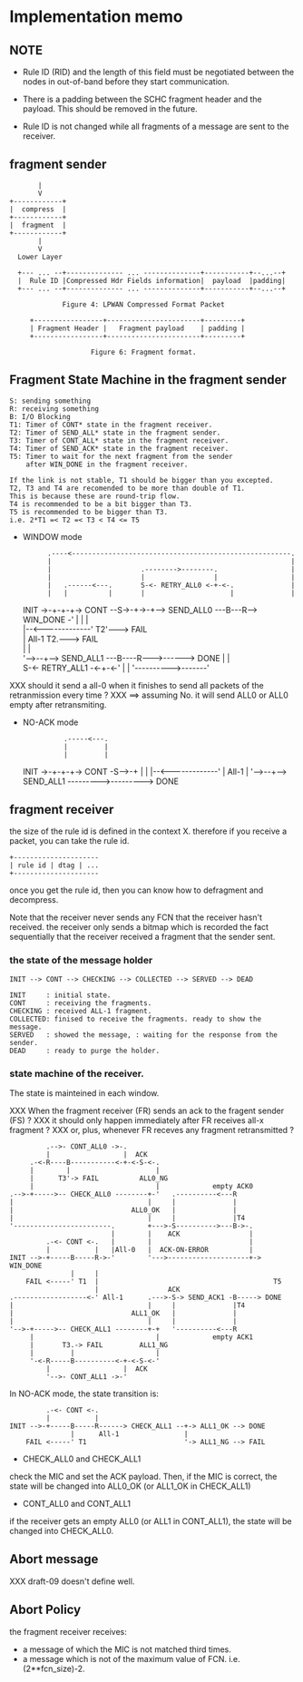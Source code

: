 Implementation memo
===================

## NOTE

- Rule ID (RID) and the length of this field must be negotiated
  between the nodes in out-of-band before they start communication.

- There is a padding between the SCHC fragment header and the payload.
  This should be removed in the future.

- Rule ID is not changed while all fragments of a message are sent
  to the receiver.

## fragment sender

           |      
           V      
    +------------+
    |  compress  |
    +------------+
    |  fragment  |
    +------------+
           |
           V
      Lower Layer
    
      +--- ... --+-------------- ... --------------+-----------+--...--+
      |  Rule ID |Compressed Hdr Fields information|  payload  |padding|
      +--- ... --+-------------- ... --------------+-----------+--...--+
    
                 Figure 4: LPWAN Compressed Format Packet
    
         +-----------------+-----------------------+---------+
         | Fragment Header |   Fragment payload    | padding |
         +-----------------+-----------------------+---------+
    
                        Figure 6: Fragment format.

## Fragment State Machine in the fragment sender

    S: sending something
    R: receiving something
    B: I/O Blocking
    T1: Timer of CONT* state in the fragment receiver.
    T2: Timer of SEND_ALL* state in the fragment sender.
    T3: Timer of CONT_ALL* state in the fragment receiver.
    T4: Timer of SEND_ACK* state in the fragment receiver.
    T5: Timer to wait for the next fragment from the sender
        after WIN_DONE in the fragment receiver.

    If the link is not stable, T1 should be bigger than you excepted.
    T2, T3 and T4 are recomended to be more than double of T1.
    This is because these are round-trip flow.
    T4 is recommended to be a bit bigger than T3.
    T5 is recommended to be bigger than T3.
    i.e. 2*T1 =< T2 =< T3 < T4 <= T5

- WINDOW mode

            .----<------------------------------------------------------.
            |                                                           |
            |                      .-------->--------.                  |
            |                      |                 |                  |
            |   .------<---.       S-<- RETRY_ALL0 <-+-<-.              |
            |   |          |       |                     |              |
    INIT ->-+-+-+-> CONT --S->-+->-+--> SEND_ALL0 ---B---R--> WIN_DONE -'
              |                |                     |                  
              |--<-------------'                   T2'---> FAIL         
              |          All-1      T2.---> FAIL   
              |                       |                                 
              '-->--+--> SEND_ALL1 ---B----R--->------> DONE
                    |                      |  
                    S-<- RETRY_ALL1 -<-+-<-' 
                    |                  |
                    '---------->-------'

XXX should it send a all-0 when it finishes to send all packets of the retranmission every time ?
XXX ==> assuming No.  it will send ALL0 or ALL0 empty after retransmiting.

- NO-ACK mode

                .-----<---.
                |         |
                |         |
    INIT ->-+-+-+-> CONT -S-->-+
              |                |
              |--<-------------'
              |          All-1
              |
              '-->--+--> SEND_ALL1 --------->---------> DONE

## fragment receiver

the size of the rule id is defined in the context X.
therefore if you receive a packet, you can take the rule id.

    +---------------------
    | rule id | dtag | ...
    +---------------------

once you get the rule id, then you can know how to defragment and decompress.

Note that the receiver never sends any FCN that the receiver
hasn't received.
the receiver only sends a bitmap which is recorded the fact
sequentially that the receiver received a fragment that the
sender sent.

### the state of the message holder

    INIT --> CONT --> CHECKING --> COLLECTED --> SERVED --> DEAD

    INIT     : initial state.
    CONT     : receiving the fragments.
    CHECKING : received ALL-1 fragment.
    COLLECTED: finised to receive the fragments. ready to show the message.
    SERVED   : showed the message, : waiting for the response from the sender.
    DEAD     : ready to purge the holder.

### state machine of the receiver.

The state is mainteined in each window.

XXX When the fragment receiver (FR) sends an ack to the fragent sender (FS) ?
XXX it should only happen immediately after FR receives all-x fragment ?
XXX or, plus, whenever FR receves any fragment retransmitted ?

                    
             .-->- CONT_ALL0 ->-.
             |                  |  ACK
         .-<-R----B-----------<-+-<-S-<-.
         |        |                     |
         |      T3'-> FAIL          ALL0_NG
         |                              |             empty ACK0
    .-->-+----->-- CHECK_ALL0 --------+-'   .----------<---R
    |                                 |     |              |
    |                             ALL0_OK   |              |
    |                                 |     |              |T4
    '------------------------.        +--->-S---------->---B->-.
                             |        |    ACK                 |
             .-<- CONT <-.   |        |                        |
             |           |   |All-0   |  ACK-ON-ERROR          |
    INIT -->-+-----B-----R->-'        '--->--------------------+-> WIN_DONE
                   |     |                                        
        FAIL <-----' T1  |                                           T5
                         |                 ACK
    .------------------<-' All-1      .--->-S-> SEND_ACK1 -B-----> DONE
    |                                 |     |              |T4
    |                             ALL1_OK   |              |
    |                                 |     |              |
    '-->-+----->-- CHECK_ALL1 --------+-+   '----------<---R
         |                              |             empty ACK1
         |       T3.-> FAIL         ALL1_NG   
         |         |                    |   
         '-<-R-----B----------<-+-<-S-<-'
             |                  |  ACK
             '-->- CONT_ALL1 ->-'

In NO-ACK mode, the state transition is:

             .-<- CONT <-.
             |           |
    INIT -->-+-----B-----R------> CHECK_ALL1 --+-> ALL1_OK --> DONE
                   |      All-1                |
        FAIL <-----' T1                        '-> ALL1_NG --> FAIL

- CHECK_ALL0 and CHECK_ALL1

check the MIC and set the ACK payload.  Then, if the MIC is correct, the state will be changed into ALL0_OK (or ALL1_OK in CHECK_ALL1)

- CONT_ALL0 and CONT_ALL1

if the receiver gets an empty ALL0 (or ALL1 in CONT_ALL1), the state will be changed into CHECK_ALL0.

## Abort message

XXX draft-09 doesn't define well.

## Abort Policy

the fragment receiver receives:

- a message of which the MIC is not matched third times.
- a message which is not of the maximum value of FCN. i.e. (2**fcn_size)-2.

